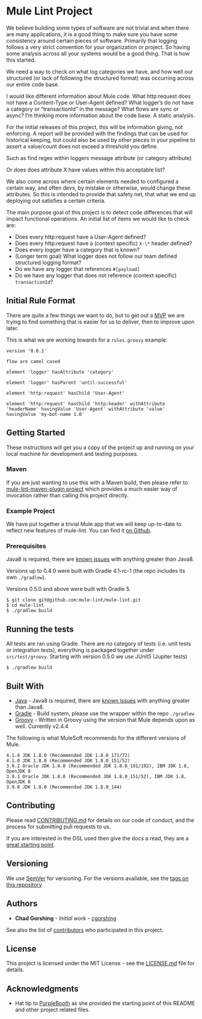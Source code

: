 # Mule Lint Project

We believe building some types of software are not trivial and when there are
many applications, it is a good thing to make sure you have some consistency
around certain pieces of software. Primarily that logging follows a very strict
convention for your organization or project. So having some analysis across all
your systems would be a good thing. That is how this started.

We need a way to check on what log categories we have, and how well our
structured (or lack of following the structured format) was occurring across our
entire code base.

I would like different information about Mule code.
What http:request does not have a Content-Type or User-Agent defined?
What logger’s do not have a category or “transactionId” in the message?
What flows are sync or async?
I’m thinking more information about the code base. A static analysis.

For the initial releases of this project, this will be information giving, not enforcing.
A report will be provided with the findings that can be used for historical keeping, but could
also be used by other pieces in your pipeline to assert a value/count does not exceed a
threshold you define.

Such as find regex within loggers message attribute (or category attribute)

Or does does attribute X have values within this acceptable list?

We also come across where certain elements needed to configured a certain way,
and often devs, by mistake or otherwise, would change these attributes. So this
is intended to provide that safety net, that what we end up deploying out
satisfies a certain criteria.

The main purpose goal of this project is to detect code differences that will
impact functional operations. An initial list of items we would like to check
are:
* Does every http:request have a User-Agent defined?
* Does every http:request have a (context specific) `X-\*` header defined?
* Does every logger have a category that is known?
* (Longer term goal) What logger does not follow our team defined structured
  logging format?
* Do we have any logger that references `#[payload]`
* Do we have any logger that does not reference (context specific)
  `transactionId`?

## Initial Rule Format
There are quite a few things we want to do, but to get out a [MVP](https://en.wikipedia.org/wiki/Minimum_viable_product)
we are trying to find something that is easier for us to deliver, then to improve upon later.

This is what we are working towards for a `rules.groovy` example:

```
version '0.0.1'

flow are camel cased

element 'logger' hasAttribute 'category'

element 'logger' hasParent 'until-successful'

element 'http:request' hasChild 'User-Agent'

element 'http:request' hasChild 'http:header' withAttribute 'headerName' havingValue 'User-Agent' withAttribute 'value' havingValue 'my-bot-name 1.0'
```

## Getting Started

These instructions will get you a copy of the project up and running on your local machine for development and testing purposes.

### Maven
If you are just wanting to use this with a Maven build, then please refer to
[mule-lint-maven-plugin project](https://github.com/Nuisto/mule-lint-maven-plugin) which
provides a much easier way of invocation rather than calling this project
directly.

### Example Project
We have put together a trivial Mule app that we will keep
up-to-date to reflect new features of mule-lint. You can find it [on Github](https://github.com/Nuisto/example-mule-lint-project).

### Prerequisites

Java8 is required, there are [known issues](https://github.com/mule-lint/mule-lint/issues/15) with anything greater than Java8.

Versions up to 0.4.0 were built with Gradle 4.1-rc-1 (the repo includes its own
`./gradlew`).

Versions 0.5.0 and above were built with Gradle 5.

```
$ git clone git@github.com:mule-lint/mule-lint.git
$ cd mule-lint
$ ./gradlew build
```

## Running the tests

All tests are ran using Gradle. There are no category of tests (i.e. unit tests or integration tests), everything is packaged together under `src/test/groovy`.
Starting with version 0.5.0 we use JUnit5 (Jupiter tests)

```
$ ./gradlew build
```


## Built With

* [Java](https://java.sun.com/) - Java8 is required, there are [known issues](https://github.com/mule-lint/mule-lint/issues/15) with anything
  greater than Java8.
* [Gradle](https://gradle.org/) - Build system, please use the wrapper within
  the repo `./gradlew`
* [Groovy](http://groovy-lang.org/) - Written in Groovy using the version that Mule depends upon as well. Currently v2.4.4

The following is what MuleSoft recommends for the different versions of Mule.
```
4.1.4 JDK 1.8.0 (Recommended JDK 1.8.0_171/72)
4.1.0 JDK 1.8.0 (Recommended JDK 1.8.0_151/52)
3.9.2 Oracle JDK 1.8.0 (Recommended JDK 1.8.0_191/192), IBM JDK 1.8, OpenJDK 8
3.9.1 Oracle JDK 1.8.0 (Recommended JDK 1.8.0_151/52), IBM JDK 1.8, OpenJDK 8
3.9.0 JDK 1.8.0 (Recommended JDK 1.8.0_144)
```


## Contributing

Please read [CONTRIBUTING.md](https://github.com/nuisto/mule-lint/CONTRIBUTING.md) for details on our code of conduct, and the process for submitting pull requests to us.

If you are interested in the DSL used then give the docs a read, they are a [great starting point](http://docs.groovy-lang.org/latest/html/documentation/core-domain-specific-languages.html).

## Versioning

We use [SemVer](http://semver.org/) for versioning. For the versions available, see the [tags on this repository](https://github.com/nuisto/mule-lint/tags). 

## Authors

* **Chad Gorshing** - *Initial work* - [cgorshing](https://gens.io/profile/cgorshing)

See also the list of [contributors](https://github.com/nuisto/mule-lint/contributors) who participated in this project.

## License

This project is licensed under the MIT License - see the [LICENSE.md](LICENSE.md) file for details.

## Acknowledgments

* Hat tip to [PurpleBooth](https://gist.github.com/PurpleBooth/109311bb0361f32d87a2) as she provided the starting point of this README and other project related files.
